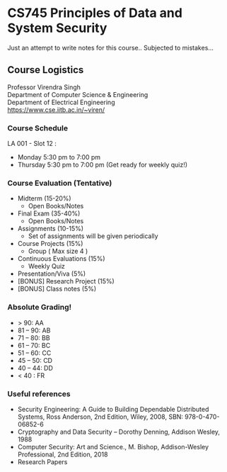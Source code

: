# CS745 Principles of Data and System Security
Just an attempt to write notes for this course..
Subjected to mistakes...

## Course Logistics
Professor Virendra Singh  
Department of Computer Science & Engineering  
Department of Electrical Engineering  
https://www.cse.iitb.ac.in/~viren/

### Course Schedule
LA 001 - Slot 12 : 
* Monday 5:30 pm to 7:00 pm
* Thursday 5:30 pm to 7:00 pm (Get ready for weekly quiz!)

### Course Evaluation (Tentative)
* Midterm (15-20%)
    - Open Books/Notes
* Final Exam (35-40%)
    - Open Books/Notes
* Assignments (10-15%)
    - Set of assignments will be given periodically
* Course Projects (15%)
    - Group ( Max size 4 )
* Continuous Evaluations (15%)
    - Weekly Quiz
* Presentation/Viva (5%)
* [BONUS] Research Project (15%)
* [BONUS] Class notes (5%)

### Absolute Grading!
- \> 90: AA
- 81 – 90: AB
- 71 – 80: BB
- 61 – 70: BC
- 51 – 60: CC
- 45 – 50: CD
- 40 – 44: DD
- < 40 : FR

### Useful references 
- Security Engineering: A Guide to Building
Dependable Distributed Systems, Ross
Anderson, 2nd Edition, Wiley, 2008, SBN:
978-0-470-06852-6
- Cryptography and Data Security – Dorothy
Denning, Addison Wesley, 1988
- Computer Security: Art and Science., M.
Bishop, Addison-Wesley Professional, 2nd
Edition, 2018
- Research Papers
